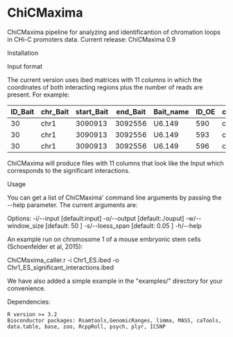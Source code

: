 # ChiCMaxima

ChiCMaxima pipeline for analyzing  and identificantion of chromation loops in CHi-C promoters data.
Current release: ChiCMaxima 0.9


Installation


Input format

The current version uses ibed matrices with 11 columns in which the coordinates of both interacting regions plus the number of reads are present.
 For example:
 
|ID_Bait|chr_Bait|start_Bait|end_Bait|Bait_name|ID_OE|chr_OE|start_OE|end_OE|OE_name|N|
|-------|--------|----------|--------|---------|-----|------|--------|------|-------|-|
|30|chr1|3090913|3092556|U6.149|590|chr1|4592259|4592779|.|0|
|30|chr1|3090913|3092556|U6.149|593|chr1|4595997|4596467|.|1|
|30|chr1|3090913|3092556|U6.149|596|chr1|4605050|4610398|.|2|

ChiCMaxima will produce files with 11 columns that look like the Input which corresponds to the significant interactions.

Usage

You can get a list of ChiCMaxima' command line arguments by passing the --help parameter. The current arguments are:

 Options:
    -i/--input			    <string>	[default:input]
    -o/--output                     <string>    [default:./ouput]
    -w/--window_size                <string>    [default: 50    ]
    -s/--loess_span                 <string>    [default: 0.05  ]
    -h/--help                       


An example run on chromosome 1 of a mouse embryonic stem cells (Schoenfelder et al, 2015):

ChiCMaxima_caller.r -i Chr1_ES.ibed -o Chr1_ES_significant_interactions.ibed


We have also added a simple example in the "examples/" directory for your convenience.


Dependencies:

    R version >= 3.2
    Bioconductor packages: Rsamtools,GenomicRanges, limma, MASS, caTools, data.table, base, zoo, RcppRoll, psych, plyr, ICSNP 

